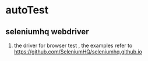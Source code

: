# autoTest
## seleniumhq webdriver
1. the driver for browser test , the examples refer to https://github.com/SeleniumHQ/seleniumhq.github.io
